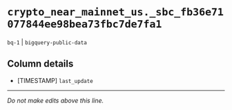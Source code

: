 # `crypto_near_mainnet_us._sbc_fb36e71077844ee98bea73fbc7de7fa1`
`bq-1` | `bigquery-public-data`

## Column details
* [TIMESTAMP] `last_update`

-------------------------------------------------------------------------------
*Do not make edits above this line.*

